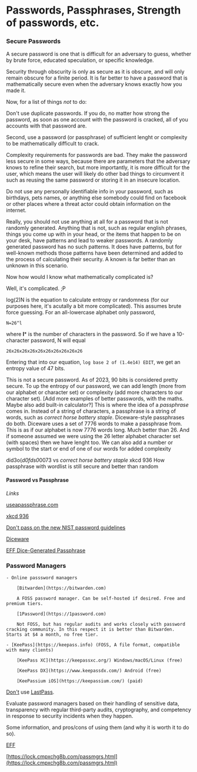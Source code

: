 # Passwords, Passphrases, Strength of passwords, etc.

### Secure Passwords

A secure password is one that is difficult for an adversary to guess, whether by brute force, educated speculation, or specific knowledge.

Security through obscurity is only as secure as it is obscure, and will only remain obscure for a finite period. It is far better to have a password that is mathematically secure even when the adversary knows exactly how you made it.

Now, for a list of things *not* to do:

Don't use duplicate passwords. If you do, no matter how strong the password, as soon as one account with the password is cracked, all of you accounts with that password are.

Second, use a password (or passphrase) of sufficient lenght or complexity to be mathematically difficult to crack.

Complexity requirements for passwords are bad. They make the password less secure in some ways, because there are parameters that the adversary knows to refine their search, but more importantly, it is more difficult for the user, which means the user will likely do other bad things to circumvent it such as reusing the same password or storing it in an insecure location.

Do not use any personally identifiable info in your password, such as birthdays, pets names, or anything else somebody could find on facebook or other places where a threat actor could obtain information on the internet.

Really, you should not use anything at all for a password that is not randomly generated. Anything that is not, such as regular english phrases, things you come up with in your head, or the items that happen to be on your desk, have patterns and lead to weaker passwords. A randomly generated password has no such patterns. It does have patterns, but for well-known methods those patterns have been determined and added to the process of calculating their security. A known is far better than an unknown in this scenario.

Now how would I know what mathematically complicated is?

Well, it's complicated. ;P

log(2)N is the equation to calculate entropy or randomness (for our purposes here, it's acutally a bit more complicated). This assumes brute force guessing. For an all-lowercase alphabet only password, 

```N=26^l```

where **l*** is the number of characters in the password.
So if we have a 10-character password, N will equal 

```26x26x26x26x26x26x26x26x26x26```

Entering that into our equation, 
```log base 2 of (1.4e14) EDIT```,
we get an entropy value of 47 bits.

This is not a secure password. As of 2023, 90 bits is considered pretty secure. To up the entropy of our password, we can add length (more from our alphabet or character set) or complexity (add more characters to our character set). [Add more examples of better passwords, with the maths. Maybe also add built-in calculator?] This is where the idea of a *passphrase* comes in. Instead of a string of characters, a passphrase is a string of words, such as *correct horse battery staple*. Diceware-style passphrases do both. Diceware uses a set of 7776 words to make a passphrase from. This is as if our alphabet is now 7776 words long. Much better than 26. And if someone assumed we were using the 26 letter alphabet character set (with spaces) then we have lenght too. We can also add a number or symbol to the start or end of one of our words for added complexity


did3o(*d0fds0*0073 vs *correct horse battery staple*
xkcd 936
How passphrase with wordlist is still secure and better than random

#### Password vs Passphrase



*Links*

[useapassphrase.com](https://www.useapassphrase.com)

[xkcd 936](https://xkcd.com/936/)

[Don't pass on the new NIST password guidelines](https://auth0.com/blog/dont-pass-on-the-new-nist-password-guidelines/)

[Diceware](https://theworld.com/~reinhold/diceware.html)

[EFF Dice-Generated Passphrase](https://www.eff.org/dice)

### Password Managers

	- Online passsword managers

		[Bitwarden](https://bitwarden.com)

		A FOSS password manager. Can be self-hosted if desired. Free and premium tiers.

		[1Password](https://1password.com) 

		Not FOSS, but has regular audits and works closely with password cracking community. In this respect it is better than Bitwarden. Starts at $4 a month, no free tier.

	- [KeePass](https://keepass.info) (FOSS, A file format, compatible with many clients)

		[KeePass XC](https://keepassxc.org/) Windows/macOS/Linux (free)

		[KeePass DX](https://www.keepassdx.com/) Android (free)

		[KeePassium iOS](https://keepassium.com/) (paid)


[Don't](https://palant.info/2022/12/26/whats-in-a-pr-statement-lastpass-breach-explained/) use [LastPass](https://infosec.exchange/@epixoip/109585049354200263).

Evaluate password managers based on their handling of sensitive data, transparency with regular third-party audits, cryptography, and competency in response to security incidents when they happen.

Some information, and pros/cons of using them (and why it is worth it to do so).

[EFF](https://ssd.eff.org/module/animated-overview-using-password-managers-stay-safe-online)

[https://lock.cmpxchg8b.com/passmgrs.html](https://lock.cmpxchg8b.com/passmgrs.html)
